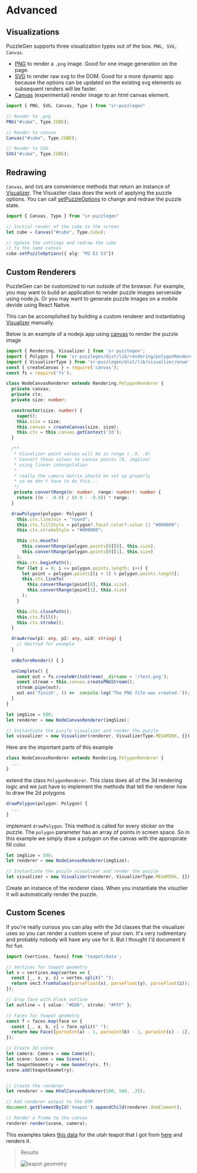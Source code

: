 # Advanced

## Visualizations
PuzzleGen supports three visualization types out of the box. `PNG, SVG, Canvas`. 
- [PNG](https://github.com/tdecker91/puzzle-gen/blob/master/src/visualizer/png.ts#L23) to render a `.png` image. Good for one image generation on the page.
- [SVG](https://github.com/tdecker91/puzzle-gen/blob/master/src/visualizer/svg.ts#L77) to render raw svg to the DOM. Good for a more dynamic app because the options can be updated on the existing svg elements so subsequent renders will be faster.
- [Canvas](https://github.com/tdecker91/puzzle-gen/blob/master/src/visualizer/canvas.ts#L25) (experimental) render image to an html canvas element.

```typescript
import { PNG, SVG, Canvas, Type } from "sr-puzzlegen"

// Render to .png
PNG("#cube", Type.CUBE);

// Render to canvas
Canvas("#cube", Type.CUBE);

// Render to SVG
SVG("#cube", Type.CUBE);
```

## Redrawing
`Canvas`, and `SVG` are convenience methods that return an instance of [Visualizer](https://github.com/tdecker91/puzzle-gen/blob/cb0e29db06bd3d47e1c41c87729d5621373ef3b6/src/visualizer/visualizer.ts#L182). The Visuazlier class does the work of applying the puzzle options. You can call [setPuzzleOptions](https://github.com/tdecker91/puzzle-gen/blob/cb0e29db06bd3d47e1c41c87729d5621373ef3b6/src/visualizer/visualizer.ts#L324) to change and redraw the puzzle state.

```typescript
import { Canvas, Type } from "sr-puzzlegen"

// Initial render of the cube to the screen
let cube = Canvas("#cube", Type.Cube);

// Update the settings and redraw the cube
// to the same canvas
cube.setPuzzleOptions({ alg: "M2 E2 S3"})
```

## Custom Renderers
PuzzleGen can be customized to run outside of the browser. For example, you may want to build an application to render puzzle images serverside using node.js. Or you may want to generate puzzle images on a mobile devide using React Native.

This can be accomplished by building a custom renderer and instantiating [Visualizer](https://github.com/tdecker91/puzzle-gen/blob/master/src/visualizer/visualizer.ts#L182) manually.

Below is an example of a nodejs app using [canvas](https://www.npmjs.com/package/canvas) to render the puzzle image
```typescript
import { Rendering, Visualizer } from 'sr-puzzlegen';
import { Polygon } from 'sr-puzzlegen/dist/lib/rendering/polygonRenderer';
import { VisualizerType } from 'sr-puzzlegen/dist/lib/visualizer/enum';
const { createCanvas } = require('canvas');
const fs = require('fs');

class NodeCanvasRenderer extends Rendering.PolygonRenderer {
  private canvas;
  private ctx;
  private size: number;

  constructor(size: number) {
    super();
    this.size = size;
    this.canvas = createCanvas(size, size);
    this.ctx = this.canvas.getContext('2d');
  }

  /**
   * Visualizer point values will be in range (-.9, .9)
   * Convert these values to canvas points (0, imgSize)
   * using linear interpolation
   *
   * really the camera matrix should be set up properly
   * so we don't have to do this...
   */
   private convertRange(n: number, range: number): number {
    return ((n - -0.9) / (0.9 - -0.9)) * range;
  }

  drawPolygon(polygon: Polygon) {
    this.ctx.lineJoin = "round";
    this.ctx.fillStyle = polygon?.face?.color?.value || "#000000";
    this.ctx.strokeStyle = "#000000";

    this.ctx.moveTo(
      this.convertRange(polygon.points[0][0], this.size),
      this.convertRange(polygon.points[0][1], this.size)
    );
    this.ctx.beginPath();
    for (let i = 0; i <= polygon.points.length; i++) {
      let point = polygon.points[(i + 1) % polygon.points.length];
      this.ctx.lineTo(
        this.convertRange(point[0], this.size),
        this.convertRange(point[1], this.size)
      );
    }

    this.ctx.closePath();
    this.ctx.fill();
    this.ctx.stroke();
  }

  drawArrow(p1: any, p2: any, uid: string) {
    // Omitted for example
  }
  
  onBeforeRender() { }

  onComplete() {
    const out = fs.createWriteStream(__dirname + '/test.png');
    const stream = this.canvas.createPNGStream();
    stream.pipe(out);
    out.on('finish', () =>  console.log('The PNG file was created.'));
  }
}

let imgSize = 500;
let renderer = new NodeCanvasRenderer(imgSize);

// Instantiate the puzzle visualizer and render the puzzle
let visualizer = new Visualizer(renderer, VisualizerType.MEGAMINX, {});
```

Here are the important parts of this example

```typescript
class NodeCanvasRenderer extends Rendering.PolygonRenderer {
  ...
}
```
extend the class `PolygonRenderer`. This class does all of the 3d rendering logic and we just have to implement the methods that tell the renderer how to draw the 2d polygons

```typescript
drawPolygon(polygon: Polygon) {
  ...
}
```
implement `drawPolygon`. This method is called for every sticker on the puzzle. The `polygon` parameter has an array of points in screen space. So in this example we simply draw a polygon on the canvas with the appropirate fill color.


```typescript
let imgSize = 500;
let renderer = new NodeCanvasRenderer(imgSize);

// Instantiate the puzzle visualizer and render the puzzle
let visualizer = new Visualizer(renderer, VisualizerType.MEGAMINX, {});
```

Create an instance of the renderer class. When you instantiate the visuzlier it will automatically render the puzzle.

## Custom Scenes
If you're really curious you can play with the 3d classes that the visualizer uses so you can render a custom scene of your own. It's very rudimentary and probably nobody will have any use for it. But I thought I'd document it for fun.

```typescript
import {vertices, faces} from 'teapot/data';

// Vertices for teapot geometry
let v = vertices.map(vertex => {
  const [_, x, y, z] = vertex.split(" ");
  return vec3.fromValues(parseFloat(x), parseFloat(y), parseFloat(z));
});

// Gray face with black outline
let outline = { value: "#DDD", stroke: "#FFF" };

// Faces for teapot geometry
const f = faces.map(face => {
  const [_, a, b, c] = face.split(" ");
  return new Face([parseInt(a) - 1, parseInt(b) - 1, parseInt(c) - 1], v, outline);
});

// Create 3d scene
let camera: Camera = new Camera();
let scene: Scene = new Scene();
let teapotGeometry = new Geometry(v, f);
scene.add(teapotGeometry);


// Create the renderer
let renderer = new HtmlCanvasRenderer(500, 500, .25);

// Add renderer output to the DOM
document.getElementById('teapot').appendChild(renderer.domElement);

// Render a frame to the canvas
renderer.render(scene, camera);
```

This examples takes [this data](https://github.com/tdecker91/puzzle-gen/blob/master/src/demos/teapot/data.ts) for the utah teapot that I got from [here](https://graphics.stanford.edu/courses/cs148-10-summer/as3/code/as3/teapot.obj) and renders it.

> Results
>
> ![teapot geometry](/img/teapot.png)